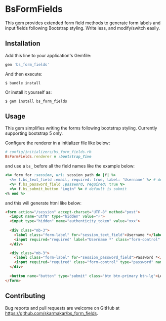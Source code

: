 # BsFormFields

This gem provides extended form field methods to generate form labels and input fields following Bootstrap styling. Write less, and
modify/switch easily.

## Installation

Add this line to your application's Gemfile:

```ruby
gem 'bs_form_fields'
```

And then execute:

    $ bundle install

Or install it yourself as:

    $ gem install bs_form_fields

## Usage

This gem simplifies writing the forms following bootstrap styling. Currently supporting bootstrap 5 only.

Configure the renderer in a initializer file like below:

```ruby
# config/initializers/bs_form_fields.rb
BsFormFields.renderer = :bootstrap_five
```
and use a `bs_` before all the field names like the example below:

```ruby
<%= form_for :session, url: session_path do |f| %>
  <%= f.bs_text_field :email, required: true, label: 'Username' %> # default label is field_name humanized a titleized
  <%= f.bs_password_field :password, required: true %>
  <%= f.bs_submit_button "Login" %> # default is submit
<% end %>

```

and this will generate html like below:

```html
<form action="/session" accept-charset="UTF-8" method="post">
  <input name="utf8" type="hidden" value="✓">
  <input type="hidden" name="authenticity_token" value="xxx">
  
  <div class="mb-3">
    <label class="form-label" for="session_text_field">Username *</label>
    <input required="required" label="Username *" class="form-control" type="text" name="session[email]" id="session_email">
  </div>

  <div class="mb-3">
    <label class="form-label" for="session_password_field">Password *</label>
    <input required="required" class="form-control" type="password" name="session[password]" id="session_password">
  </div>
  
  <button name="button" type="submit" class="btn btn-primary btn-lg">Login</button>
</form>
```

## Contributing

Bug reports and pull requests are welcome on GitHub at https://github.com/skarmakar/bs_form_fields.

